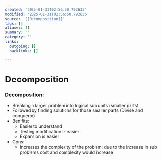 ```yaml
---
created: '2025-01-31T02:56:50.792633'
modified: '2025-01-31T02:56:50.792636'
source: '[[Decomposition]]'
tags: []
aliases: []
summary: ''
category: ''
links:
  outgoing: []
  backlinks: []

---
```


# Decomposition

### Decomposition:
- Breaking a larger problem into logical sub units (smaller parts)
- Followed by finding solutions for those smaller parts (Divide and conqueror)
- Benifits:
	- Easier to understand
	- Testing modification is easier
	- Expansion is easier
- Cons:
	- Increases the complexity of the problem; due to the increase in sub problems cost and complexity would increase